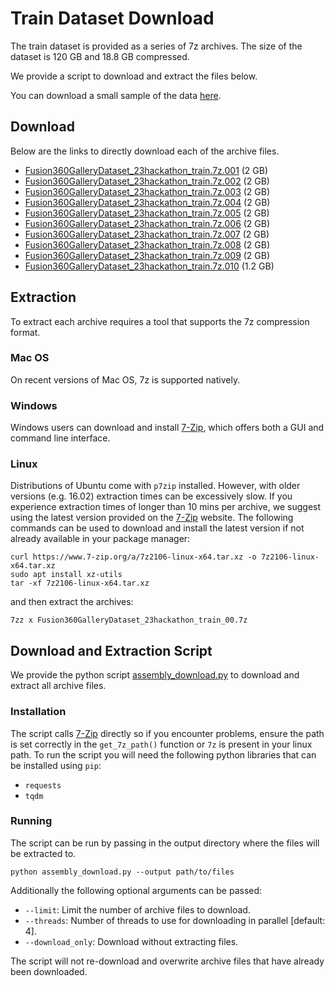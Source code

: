 # Train Dataset Download
The train dataset is provided as a series of 7z archives. The size of the dataset is 120 GB and 18.8 GB compressed.


We provide a script to download and extract the files below.

You can download a small sample of the data [here](https://idetc23hackathon.s3.us-west-2.amazonaws.com/Fusion360GalleryDataset_23hackathon_example.7z).

## Download
Below are the links to directly download each of the archive files.

- [Fusion360GalleryDataset_23hackathon_train.7z.001](https://idetc23hackathon.s3.us-west-2.amazonaws.com/Fusion360GalleryDataset_23hackathon_train.7z.001) (2 GB)
- [Fusion360GalleryDataset_23hackathon_train.7z.002](https://idetc23hackathon.s3.us-west-2.amazonaws.com/Fusion360GalleryDataset_23hackathon_train.7z.002) (2 GB)
- [Fusion360GalleryDataset_23hackathon_train.7z.003](https://idetc23hackathon.s3.us-west-2.amazonaws.com/Fusion360GalleryDataset_23hackathon_train.7z.003) (2 GB)
- [Fusion360GalleryDataset_23hackathon_train.7z.004](https://idetc23hackathon.s3.us-west-2.amazonaws.com/Fusion360GalleryDataset_23hackathon_train.7z.004) (2 GB)
- [Fusion360GalleryDataset_23hackathon_train.7z.005](https://idetc23hackathon.s3.us-west-2.amazonaws.com/Fusion360GalleryDataset_23hackathon_train.7z.005) (2 GB)
- [Fusion360GalleryDataset_23hackathon_train.7z.006](https://idetc23hackathon.s3.us-west-2.amazonaws.com/Fusion360GalleryDataset_23hackathon_train.7z.006) (2 GB)
- [Fusion360GalleryDataset_23hackathon_train.7z.007](https://idetc23hackathon.s3.us-west-2.amazonaws.com/Fusion360GalleryDataset_23hackathon_train.7z.007) (2 GB)
- [Fusion360GalleryDataset_23hackathon_train.7z.008](https://idetc23hackathon.s3.us-west-2.amazonaws.com/Fusion360GalleryDataset_23hackathon_train.7z.008) (2 GB)
- [Fusion360GalleryDataset_23hackathon_train.7z.009](https://idetc23hackathon.s3.us-west-2.amazonaws.com/Fusion360GalleryDataset_23hackathon_train.7z.009) (2 GB)
- [Fusion360GalleryDataset_23hackathon_train.7z.010](https://idetc23hackathon.s3.us-west-2.amazonaws.com/Fusion360GalleryDataset_23hackathon_train.7z.010) (1.2 GB)


## Extraction
To extract each archive requires a tool that supports the 7z compression format.

### Mac OS
On recent versions of Mac OS, 7z is supported natively.

### Windows
Windows users can download and install [7-Zip](https://www.7-zip.org), which offers both a GUI and command line interface.

### Linux
Distributions of Ubuntu come with `p7zip` installed. However, with older versions (e.g. 16.02) extraction times can be excessively slow. If you experience extraction times of longer than 10 mins per archive, we suggest using the latest version provided on the [7-Zip](https://www.7-zip.org) website. The following commands can be used to download and install the latest version if not already available in your package manager:

```
curl https://www.7-zip.org/a/7z2106-linux-x64.tar.xz -o 7z2106-linux-x64.tar.xz
sudo apt install xz-utils
tar -xf 7z2106-linux-x64.tar.xz
```
and then extract the archives:
```
7zz x Fusion360GalleryDataset_23hackathon_train_00.7z 
```

## Download and Extraction Script
We provide the python script [assembly_download.py](assembly_download.py) to download and extract all archive files. 

### Installation
The script calls [7-Zip](https://www.7-zip.org) directly so if you encounter problems, ensure the path is set correctly in the `get_7z_path()` function or `7z` is present in your linux path. To run the script you will need the following python libraries that can be installed using `pip`:

- `requests`
- `tqdm`


### Running
The script can be run by passing in the output directory where the files will be extracted to. 

```
python assembly_download.py --output path/to/files
```
Additionally the following optional arguments can be passed:
- `--limit`: Limit the number of archive files to download.
- `--threads`: Number of threads to use for downloading in parallel [default: 4].
- `--download_only`: Download without extracting files.

The script will not re-download and overwrite archive files that have already been downloaded.
